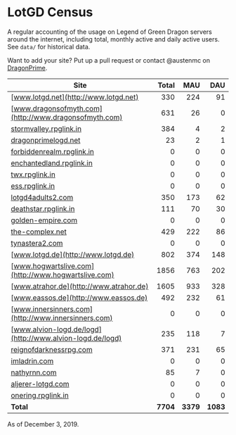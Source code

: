 # LotGD Census
A regular accounting of the usage on Legend of Green Dragon servers around the internet, including total, monthly active and daily active users. See `data/` for historical data.

Want to add your site? Put up a pull request or contact @austenmc on [DragonPrime](http://dragonprime.net).


Site | Total | MAU | DAU
--- | ---:| ---:| ---:
[www.lotgd.net](http://www.lotgd.net)|330|224|91
[www.dragonsofmyth.com](http://www.dragonsofmyth.com)|631|26|0
[stormvalley.rpglink.in](http://stormvalley.rpglink.in)|384|4|2
[dragonprimelogd.net](http://dragonprimelogd.net)|23|2|1
[forbiddenrealm.rpglink.in](http://forbiddenrealm.rpglink.in)|0|0|0
[enchantedland.rpglink.in](http://enchantedland.rpglink.in)|0|0|0
[twx.rpglink.in](http://twx.rpglink.in)|0|0|0
[ess.rpglink.in](http://ess.rpglink.in)|0|0|0
[lotgd4adults2.com](http://lotgd4adults2.com)|350|173|62
[deathstar.rpglink.in](http://deathstar.rpglink.in)|111|70|30
[golden-empire.com](http://golden-empire.com)|0|0|0
[the-complex.net](http://the-complex.net)|429|222|86
[tynastera2.com](http://tynastera2.com)|0|0|0
[www.lotgd.de](http://www.lotgd.de)|802|374|148
[www.hogwartslive.com](http://www.hogwartslive.com)|1856|763|202
[www.atrahor.de](http://www.atrahor.de)|1605|933|328
[www.eassos.de](http://www.eassos.de)|492|232|61
[www.innersinners.com](http://www.innersinners.com)|0|0|0
[www.alvion-logd.de/logd](http://www.alvion-logd.de/logd)|235|118|7
[reignofdarknessrpg.com](http://reignofdarknessrpg.com)|371|231|65
[imladrin.com](http://imladrin.com)|0|0|0
[nathyrnn.com](http://nathyrnn.com)|85|7|0
[aljerer-lotgd.com](http://aljerer-lotgd.com)|0|0|0
[onering.rpglink.in](http://onering.rpglink.in)|0|0|0
**Total**|**7704**|**3379**|**1083**

As of December 3, 2019.
